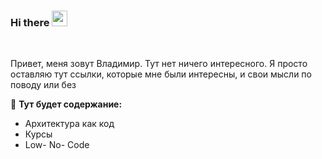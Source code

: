 ### Hi there <img src="https://media.giphy.com/media/hvRJCLFzcasrR4ia7z/giphy.gif" width="25px">

<br />

Привет, меня зовут Владимир. 
Тут нет ничего интересного. Я просто оставляю тут ссылки, которые мне были интересны, и свои мысли по поводу или без

🚧 **Тут будет содержание:**
* Архитектура как код
* Курсы
* Low- No- Code       

